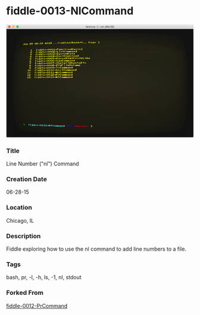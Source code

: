 fiddle-0013-NlCommand
======

![Screenshot](screenshot.png)


### Title

Line Number ("nl") Command


### Creation Date

06-28-15


### Location

Chicago, IL


### Description

Fiddle exploring how to use the nl command to add line numbers to a file.


### Tags

bash, pr, -l, -h, ls, -1, nl, stdout


### Forked From

[fiddle-0012-PrCommand](../fiddle-0012-PrCommand)
